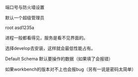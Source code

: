 端口号与防火墙设置

默认一个超级管理员

root asd1235a

进程一般都看得见，服务是看不见界面的。

选择develop去安装，这样就会最低性能占有。

Default Schema 默认要操作的数据（如果填了会报错）

如果workbench的版本对不上也会报bug（另有一说是密码太简单）